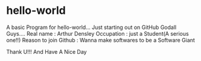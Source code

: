 # hello-world
A basic Program for hello-world... Just starting out on GitHub
Godall Guys....
Real name : Arthur Densley
Occupation : just a Student(A serious one!!)
Reason to join Github : Wanna make softwares to be a Software Giant

Thank U!!!
And 
Have
A
Nice
Day
